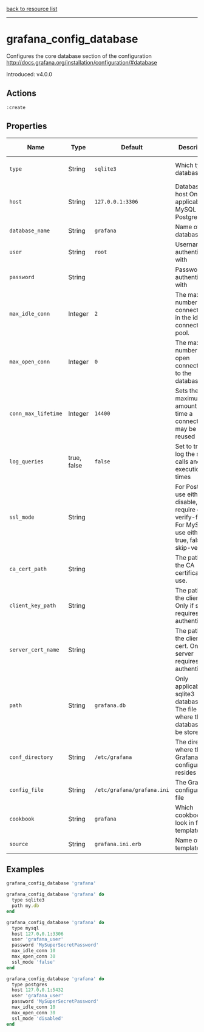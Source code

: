 [back to resource list](https://github.com/sous-chefs/grafana#resources)

---

# grafana_config_database

Configures the core database section of the configuration <http://docs.grafana.org/installation/configuration/#database>

Introduced: v4.0.0

## Actions

`:create`

## Properties

| Name                      | Type          |  Default                    | Description                                                               | Allowed Values
| ------------------------- | ------------- | --------------------------- | ------------------------------------------------------------------------- | --------------- |
| `type`                    |  String       | `sqlite3`                   | Which type of database                                                    | mysql postgres sqlite3
| `host`                    |  String       | `127.0.0.1:3306`            | Database host Only applicable to MySQL or Postgres                        |
| `database_name`           |  String       | `grafana`                   | Name of the database                                                      |
| `user`                    |  String       | `root`                      | Username to authenticate with                                             |
| `password`                |  String       |                             | Password to authenticate with                                             |
| `max_idle_conn`           |  Integer      | `2`                         | The maximum number of connections in the idle connection pool.            |
| `max_open_conn`           |  Integer      | `0`                         | The maximum number of open connections to the database.                   |
| `conn_max_lifetime`       |  Integer      | `14400`                     | Sets the maximum amount of time a connection may be reused                |
| `log_queries`             |  true, false  | `false`                     | Set to true to log the sql calls and execution times                      | true, false
| `ssl_mode`                |  String       |                             | For Postgres, use either disable, require or verify-full. For MySQL, use either true, false, or skip-verify.|
| `ca_cert_path`            |  String       |                             | The path to the CA certificate to use.                                    |
| `client_key_path`         |  String       |                             | The path to the client key. Only if server requires client authentication |
| `server_cert_name`        |  String       |                             | The path to the client cert. Only if server requires client authentication|
| `path`                    |  String       | `grafana.db`                | Only applicable for sqlite3 database. The file path where the database will be stored.|
| `conf_directory`          | String        | `/etc/grafana`              | The directory where the Grafana configuration resides                     | Valid directory
| `config_file`             | String        | `/etc/grafana/grafana.ini`  | The Grafana configuration file                                            | Valid file path
| `cookbook`                | String        | `grafana`                   | Which cookbook to look in for the template                                |
| `source`                  | String        | `grafana.ini.erb`           | Name of the template                                                      |

## Examples

```ruby
grafana_config_database 'grafana'
```

```ruby
grafana_config_database 'grafana' do
  type sqlite3
  path my.db
end
```

```ruby
grafana_config_database 'grafana' do
  type mysql
  host 127.0.0.1:3306
  user 'grafana_user'
  password 'MySuperSecretPassword'
  max_idle_conn 10
  max_open_conn 30
  ssl_mode 'false'
end
```

```ruby
grafana_config_database 'grafana' do
  type postgres
  host 127.0.0.1:5432
  user 'grafana_user'
  password 'MySuperSecretPassword'
  max_idle_conn 10
  max_open_conn 30
  ssl_mode 'disabled'
end
```
